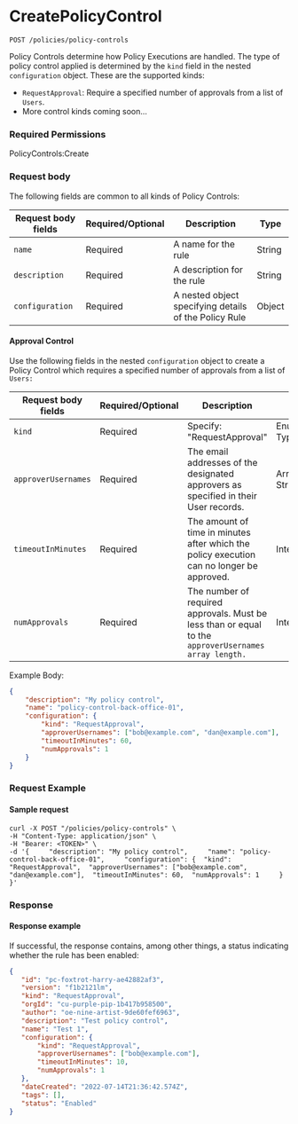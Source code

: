# CreatePolicyControl

`POST /policies/policy-controls`

Policy Controls determine how Policy Executions are handled.   The type of policy control applied is determined by the `kind` field in the nested `configuration` object.  These are the supported kinds:

* `RequestApproval`: Require a specified number of approvals from a list of `Users`.
* More control kinds coming soon...

### Required Permissions <a href="#scopes" id="scopes"></a>

PolicyControls:Create

### Request body <a href="#request-body" id="request-body"></a>

The following fields are common to all kinds of Policy Controls:

| Request body fields | Required/Optional | Description                                           | Type   |
| ------------------- | ----------------- | ----------------------------------------------------- | ------ |
| `name`              | Required          | A name for the rule                                   | String |
| `description`       | Required          | A description for the rule                            | String |
| `configuration`     | Required          | A nested object specifying details of the Policy Rule | Object |

#### Approval Control

Use the following fields in the nested `configuration` object to create a Policy Control which requires a specified number of approvals from a list of `Users:`

| Request body fields | Required/Optional | Description                                                                                            | Type             |
| ------------------- | ----------------- | ------------------------------------------------------------------------------------------------------ | ---------------- |
| `kind`              | Required          | Specify: "RequestApproval"                                                                             | Enumerated Type  |
| `approverUsernames` | Required          | The email addresses of the designated approvers as specified in their User records.                    | Array of Strings |
| `timeoutInMinutes`  | Required          | The amount of time in minutes after which the policy execution can no longer be approved.              | Integer          |
| `numApprovals`      | Required          | The number of required approvals.  Must be less than or equal to the `approverUsernames array length.` | Integer          |



Example Body:

```json
{
    "description": "My policy control",
    "name": "policy-control-back-office-01",
    "configuration": {
        "kind": "RequestApproval",
        "approverUsernames": ["bob@example.com", "dan@example.com"],
        "timeoutInMinutes": 60,
        "numApprovals": 1
    }
}
```

### Request Example <a href="#request-example.1" id="request-example.1"></a>

#### Sample request <a href="#sample-request" id="sample-request"></a>

```shell
curl -X POST "/policies/policy-controls" \
-H "Content-Type: application/json" \
-H "Bearer: <TOKEN>" \
-d '{     "description": "My policy control",     "name": "policy-control-back-office-01",     "configuration": {  "kind": "RequestApproval",  "approverUsernames": ["bob@example.com", "dan@example.com"],  "timeoutInMinutes": 60,  "numApprovals": 1     } }'

```

### Response <a href="#response" id="response"></a>

#### Response example <a href="#response-example" id="response-example"></a>

If successful, the response contains, among other things, a status indicating whether the rule has been enabled:

```json
{
   "id": "pc-foxtrot-harry-ae42882af3",
   "version": "f1b2121lm",
   "kind": "RequestApproval",
   "orgId": "cu-purple-pip-1b417b958500",
   "author": "oe-nine-artist-9de60fef6963",
   "description": "Test policy control",
   "name": "Test 1",
   "configuration": {
       "kind": "RequestApproval",
       "approverUsernames": ["bob@example.com"],
       "timeoutInMinutes": 10,
       "numApprovals": 1
   },
   "dateCreated": "2022-07-14T21:36:42.574Z",
   "tags": [],
   "status": "Enabled"
}
```

